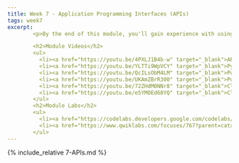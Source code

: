 ```yaml
---
title: Week 7 - Application Programming Interfaces (APIs)
tags: week7
excerpt: 
        <p>By the end of this module, you'll gain experience with using APIs in various formats and incarnations.</p>

        <h2>Module Videos</h2>
        <ul>
          <li><a href="https://youtu.be/4PXLJ1B4b-w" target="_blank">APIs / REST / Cloud Endpoints Overview [12:33]</a></li>
          <li><a href="https://youtu.be/YLTTi9WpVCY" target="_blank">Python / Flask RESTful calls [11:18]</a></li>
          <li><a href="https://youtu.be/QcILsObM4LM" target="_blank">Pub/Sub Overview [11:45]</a></li>
          <li><a href="https://youtu.be/UKAmZBrR300" target="_blank">Pub/Sub Demo [21:08]</a></li>
          <li><a href="https://youtu.be/72ZHdM0NNr8" target="_blank">Cloud Endpoints Demo (1/2) [14:50]</a></li>
          <li><a href="https://youtu.be/e5YMOEd68YQ" target="_blank">Cloud Endpoints Demo (2/2) [20:19]</a></li>
        </ul>
        <h2>Module Labs</h2>
        <ul>
          <li><a href="https://codelabs.developers.google.com/codelabs/cloud-springboot-cloudshell" target="_blank">Build a simple RESTful API (see Blackboard for manual)</a></li>
          <li><a href="https://www.qwiklabs.com/focuses/767?parent=catalog" target="_blank">Qwiklab - Cloud Endpoints- Qwik Start (GSP164) [1 credit]</a></li>
        </ul>
---  
```


{% include_relative 7-APIs.md %}
